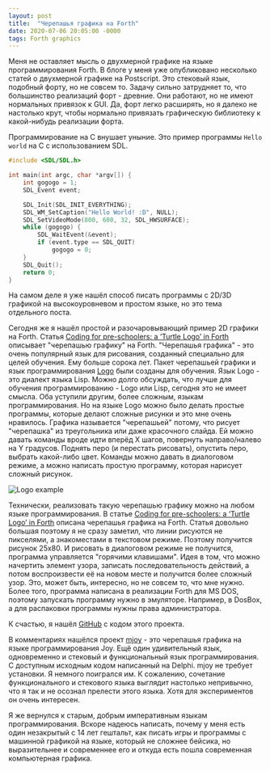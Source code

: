```yaml
---
layout: post
title:  "Черепашья графика на Forth"
date: 2020-07-06 20:05:00 -0000
tags: Forth graphics
---
```


Меня не оставляет мысль о двухмерной графике на языке программирования Forth. В блоге у меня уже опубликовано несколько статей о двухмерной графике на Postscript. Это стековый язык, подобный форту, но не совсем то. Задачу сильно затрудняет то, что большинство реализаций форт - древние. Они работают, но не имеют нормальных привязок к GUI. Да, форт легко расширять, но я далеко не настолько крут, чтобы нормально привязать графическую библиотеку к какой-нибудь реализации форта.

Программирование на C внушает уныние. Это пример программы `Hello world` на С с использованием SDL.

```c
#include <SDL/SDL.h>

int main(int argc, char *argv[]) {
    int gogogo = 1;
    SDL_Event event;

    SDL_Init(SDL_INIT_EVERYTHING);
    SDL_WM_SetCaption("Hello World! :D", NULL);
    SDL_SetVideoMode(800, 600, 32, SDL_HWSURFACE);
    while (gogogo) {
        SDL_WaitEvent(&event);
        if (event.type == SDL_QUIT)
            gogogo = 0;
    }
    SDL_Quit();
    return 0;
}
```

На самом деле я уже нашёл способ писать программы с 2D/3D графикой на высокоуровневом и простом языке, но это тема отдельного поста.

Сегодня же я нашёл простой и разочаровывающий пример 2D графики на Forth. Статья [Coding for pre-schoolers: a ‘Turtle Logo’ in Forth](http://mathscitech.org/articles/turtle-logo-forth) описывает "черепашью графику" на Forth. "Черепашья графика" - это очень популярный язык для рисования, созданный специально для целей обучения. Ему больше сорока лет. Пакет черепашьей графики и язык программирования [Logo](https://en.wikipedia.org/wiki/Logo_(programming_language)) были созданы для обучения. Язык Logo - это диалект языка Lisp. Можно долго обсуждать, что лучше для обучения программированию - Logo или Lisp, сегодня это не имеет смысла. Оба уступили другим, более сложным, языкам программирования. Но на языке Logo можно было делать простые программы, которые делают сложные рисунки и это мне очень нравилось. Графика называется "черепашьей" потому, что рисует "черепашка" из треугольника или даже красочного слайда. Ей можно давать команды вроде идти вперёд Х шагов, повернуть направо/налево на Y градусов. Поднять перо (и перестать рисовать), опустить перо, выбрать какой-либо цвет. Команды можно давать в диалоговом режиме, а можно написать простую программу, которая нарисует сложный рисунок.

![Logo example](http://2nature.me/files/logo.png)

Технически, реализовать такую черепашью графику можно на любом языке программирования. В статье [Coding for pre-schoolers: a ‘Turtle Logo’ in Forth](http://mathscitech.org/articles/turtle-logo-forth) описана черепашья графика на Forth. Статья довольно большая поэтому я не сразу заметил, что линии рисуются не пикселями, а знакоместами в текстовом режиме. Поэтому получится рисунок 25x80. И рисовать в диалоговом режиме не получится, программа управляется "горячими клавишами". Идея в том, что можно начертить элемент узора, записать последовательность действий, а потом воспроизвести её на новом месте и получится более сложный узор. Это, может быть, интересно, но не совсем то, что мне нужно. Более того, программа написана в реализации Forth для MS DOS, поэтому запускать программу нужно в эмуляторе. Например, в DosBox, а для распаковки программы нужны права администратора. 

К счастью, я нашёл [GitHub](https://github.com/assad-ebrahim/Turtle-Logo-Forth) с кодом этого проекта. 

В комментариях нашёлся проект [mjoy](https://www.heise.de/download/product/mjoy) - это черепашья графика на языке программирования Joy. Ещё один удивительный язык, одновременно и стековый и функциональный язык программирования. С доступным исходным кодом написанный на Delphi. mjoy не требует установки. Я немного поигрался им. К сожалению, сочетание функционального и стекового языка выглядит настолько непривычно, что я так и не осознал прелести этого языка. Хотя для экспериментов он очень интересен.

Я же вернулся к старым, добрым императивным языкам программирования. Вскоре надеюсь написать, почему у меня есть один незакрытый с 14 лет гештальт, как писать игры и программы с машинной графикой на языке, который не сложнее бейсика, но выразительнее и современнее его и откуда есть пошла современная компьютерная графика.